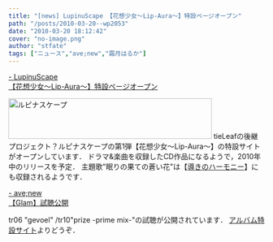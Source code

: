 ```yaml
---
title: "[news] LupinuScape 【花想少女～Lip-Aura～】特設ページオープン"
path: "/posts/2010-03-20--wp2053"
date: "2010-03-20 18:12:42"
cover: "no-image.png"
author: "stfate"
tags: ["ニュース","ave;new","霜月はるか"]
---
```


<style type="text/css">
<!--
p {white-space: pre-wrap};
-->
</style>

<a  href="http://craftscape.co.jp/ls/" target="_blank">- LupinuScape 【花想少女～Lip-Aura～】特設ページオープン</a>
<div ><a href="http://shimotsukin.com" target="_blank"><img src="http://craftscape.co.jp/ls/image/ban_ls_400.jpg" width="400" height="80" border="0" alt="ルピナスケープ"></a>
tieLeafの後継プロジェクト？ルピナスケープの第1弾【花想少女～Lip-Aura～】の特設サイトがオープンしています．
ドラマ&楽曲を収録したCD作品になるようで，2010年中のリリースを予定．
主題歌"眠りの果ての蒼い花"は【<a href="http://www.team-e.co.jp/sp/harmony/" target="_blank">導きのハーモニー</a>】にも収録されるようです．</div>

<a  href="http://www.avenew.jp/top.html" target="_blank">- ave;new 【Glam】試聴公開</a>
<div >tr06 "gevoel" /tr10"prize -prime mix-"の試聴が公開されています．
<a href="http://www.avenew.jp/sp/glam/top.html" target="_blank">アルバム特設サイト</a>よりどうぞ．</div>